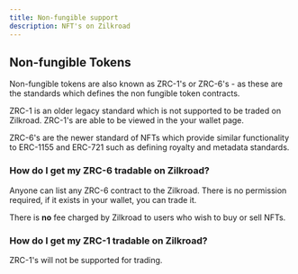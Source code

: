 ```yaml
---
title: Non-fungible support
description: NFT's on Zilkroad
---
```


## Non-fungible Tokens

Non-fungible tokens are also known as ZRC-1's or ZRC-6's -  as these are the standards which defines the non fungible token contracts.

ZRC-1 is an older legacy standard which is not supported to be traded on Zilkroad. ZRC-1's are able to be viewed in the your wallet page.

ZRC-6's are the newer standard of NFTs which provide similar functionality to ERC-1155 and ERC-721 such as defining royalty and metadata standards.

### How do I get my ZRC-6 tradable on Zilkroad?

Anyone can list any ZRC-6 contract to the Zilkroad. There is no permission required, if it exists in your wallet, you can trade it.

There is **no** fee charged by Zilkroad to users who wish to buy or sell NFTs.

### How do I get my ZRC-1 tradable on Zilkroad?

ZRC-1's will not be supported for trading.
